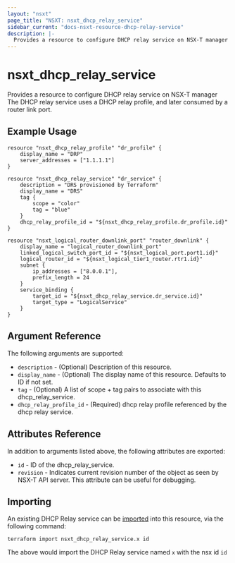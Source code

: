 ```yaml
---
layout: "nsxt"
page_title: "NSXT: nsxt_dhcp_relay_service"
sidebar_current: "docs-nsxt-resource-dhcp-relay-service"
description: |-
  Provides a resource to configure DHCP relay service on NSX-T manager
---
```


# nsxt_dhcp_relay_service

Provides a resource to configure DHCP relay service on NSX-T manager
The DHCP relay service uses a DHCP relay profile, and later consumed by a router
link port.

## Example Usage

```hcl
resource "nsxt_dhcp_relay_profile" "dr_profile" {
    display_name = "DRP"
    server_addresses = ["1.1.1.1"]
}

resource "nsxt_dhcp_relay_service" "dr_service" {
    description = "DRS provisioned by Terraform"
    display_name = "DRS"
    tag {
        scope = "color"
        tag = "blue"
    }
    dhcp_relay_profile_id = "${nsxt_dhcp_relay_profile.dr_profile.id}"
}

resource "nsxt_logical_router_downlink_port" "router_downlink" {
    display_name = "logical_router_downlink_port"
    linked_logical_switch_port_id = "${nsxt_logical_port.port1.id}"
    logical_router_id = "${nsxt_logical_tier1_router.rtr1.id}"
    subnet {
        ip_addresses = ["8.0.0.1"],
        prefix_length = 24
    }
    service_binding {
        target_id = "${nsxt_dhcp_relay_service.dr_service.id}"
        target_type = "LogicalService"
    }
}

```

## Argument Reference

The following arguments are supported:

* `description` - (Optional) Description of this resource.
* `display_name` - (Optional) The display name of this resource. Defaults to ID if not set.
* `tag` - (Optional) A list of scope + tag pairs to associate with this dhcp_relay_service.
* `dhcp_relay_profile_id` - (Required) dhcp relay profile referenced by the dhcp relay service.


## Attributes Reference

In addition to arguments listed above, the following attributes are exported:

* `id` - ID of the dhcp_relay_service.
* `revision` - Indicates current revision number of the object as seen by NSX-T API server. This attribute can be useful for debugging.

## Importing

An existing DHCP Relay service can be [imported][docs-import] into this resource, via the following command:

[docs-import]: https://www.terraform.io/docs/import/index.html

```
terraform import nsxt_dhcp_relay_service.x id
```

The above would import the DHCP Relay service named `x` with the nsx id `id`
